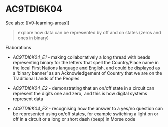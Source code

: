 
# AC9TDI6K04 

See also: [[v9-learning-areas]]

> explore how data can be represented by off and on states (zeros and ones in binary)

Elaborations


- _AC9TDI6K04_E1_ - making collaboratively a long thread with beads representing binary for the letters that spell the Country/Place name in the local First Nations language and English, and could be displayed as a ‘binary banner’ as an Acknowledgement of Country that we are on the Traditional Lands of the <insert name> Peoples

- _AC9TDI6K04_E2_ - demonstrating that an on/off state in a circuit can represent the digits one and zero, and this is how digital systems represent data

- _AC9TDI6K04_E3_ - recognising how the answer to a yes/no question can be represented using on/off states, for example switching a light on or off in a circuit or a long or short dash (beep) in Morse code
